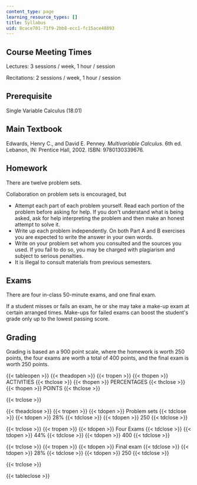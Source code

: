 ```yaml
---
content_type: page
learning_resource_types: []
title: Syllabus
uid: 8cace701-71f9-2bb8-ecc1-fc15ace48893
---
```


Course Meeting Times
--------------------

Lectures: 3 sessions / week, 1 hour / session

Recitations: 2 sessions / week, 1 hour / session

Prerequisite
------------

Single Variable Calculus (18.01)

Main Textbook
-------------

Edwards, Henry C., and David E. Penney. _Multivariable Calculus_. 6th ed. Lebanon, IN: Prentice Hall, 2002. ISBN: 9780130339676.

Homework
--------

There are twelve problem sets.

Collaboration on problem sets is encouraged, but

*   Attempt each part of each problem yourself. Read each portion of the problem before asking for help. If you don't understand what is being asked, ask for help interpreting the problem and then make an honest attempt to solve it.
*   Write up each problem independently. On both Part A and B exercises you are expected to write the answer in your own words.
*   Write on your problem set whom you consulted and the sources you used. If you fail to do so, you may be charged with plagiarism and subject to serious penalties.
*   It is illegal to consult materials from previous semesters.

Exams
-----

There are four in-class 50-minute exams, and one final exam.

If a student misses or fails an exam, he or she may take a make-up exam at certain arranged times. Make-ups for failed exams can boost the student's grade only up to the lowest passing score.

Grading
-------

Grading is based an a 900 point scale, where the homework is worth 250 points, the four exams are worth a total of 400 points, and the final exam is worth 250 points.

{{< tableopen >}}
{{< theadopen >}}
{{< tropen >}}
{{< thopen >}}
ACTIVITIES
{{< thclose >}}
{{< thopen >}}
PERCENTAGES
{{< thclose >}}
{{< thopen >}}
POINTS
{{< thclose >}}

{{< trclose >}}

{{< theadclose >}}
{{< tropen >}}
{{< tdopen >}}
Problem sets
{{< tdclose >}}
{{< tdopen >}}
28%
{{< tdclose >}}
{{< tdopen >}}
250
{{< tdclose >}}

{{< trclose >}}
{{< tropen >}}
{{< tdopen >}}
Four Exams
{{< tdclose >}}
{{< tdopen >}}
44%
{{< tdclose >}}
{{< tdopen >}}
400
{{< tdclose >}}

{{< trclose >}}
{{< tropen >}}
{{< tdopen >}}
Final exam
{{< tdclose >}}
{{< tdopen >}}
28%
{{< tdclose >}}
{{< tdopen >}}
250
{{< tdclose >}}

{{< trclose >}}

{{< tableclose >}}